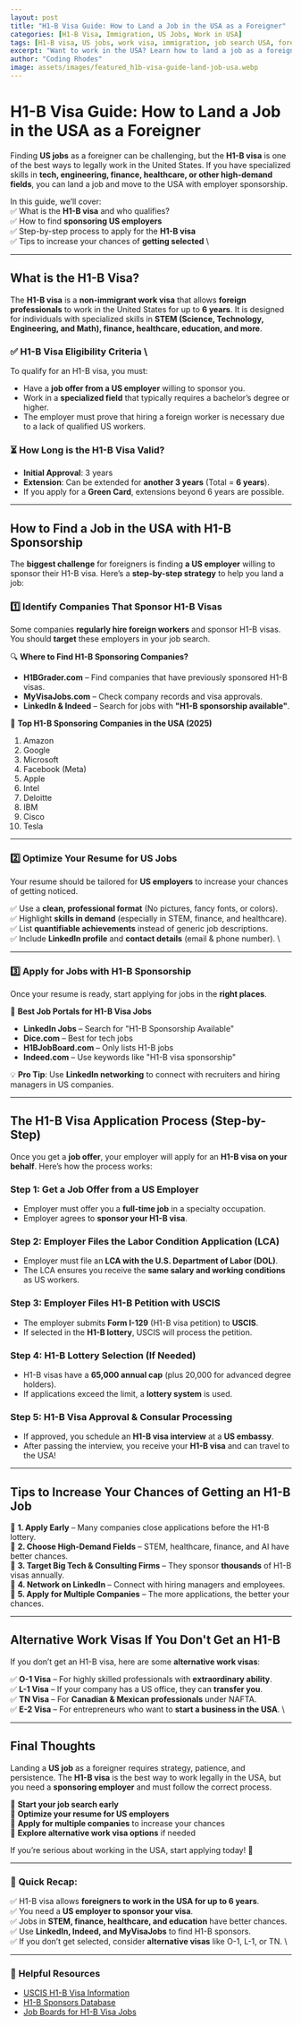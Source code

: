 ```yaml
---
layout: post
title: "H1-B Visa Guide: How to Land a Job in the USA as a Foreigner"
categories: [H1-B Visa, Immigration, US Jobs, Work in USA]
tags: [H1-B visa, US jobs, work visa, immigration, job search USA, foreigners in USA]
excerpt: "Want to work in the USA? Learn how to land a job as a foreigner and navigate the H1-B visa process successfully. Step-by-step guide for job seekers worldwide."
author: "Coding Rhodes"
image: assets/images/featured_h1b-visa-guide-land-job-usa.webp
---
```


# H1-B Visa Guide: How to Land a Job in the USA as a Foreigner  

Finding **US jobs** as a foreigner can be challenging, but the **H1-B visa** is one of the best ways to legally work in the United States. If you have specialized skills in **tech, engineering, finance, healthcare, or other high-demand fields**, you can land a job and move to the USA with employer sponsorship.  

In this guide, we’ll cover:  
✅ What is the **H1-B visa** and who qualifies?  \
✅ How to find **sponsoring US employers**  \
✅ Step-by-step process to apply for the **H1-B visa**  \
✅ Tips to increase your chances of **getting selected**  \

---

## What is the H1-B Visa?  

The **H1-B visa** is a **non-immigrant work visa** that allows **foreign professionals** to work in the United States for up to **6 years**. It is designed for individuals with specialized skills in **STEM (Science, Technology, Engineering, and Math), finance, healthcare, education, and more**.  

### ✅ **H1-B Visa Eligibility Criteria**  \
To qualify for an H1-B visa, you must:  
- Have a **job offer from a US employer** willing to sponsor you.  
- Work in a **specialized field** that typically requires a bachelor’s degree or higher.  
- The employer must prove that hiring a foreign worker is necessary due to a lack of qualified US workers.  

### ⏳ **How Long is the H1-B Visa Valid?**  
- **Initial Approval**: 3 years  
- **Extension**: Can be extended for **another 3 years** (Total = **6 years**).  
- If you apply for a **Green Card**, extensions beyond 6 years are possible.  

---

## How to Find a Job in the USA with H1-B Sponsorship  

The **biggest challenge** for foreigners is finding **a US employer** willing to sponsor their H1-B visa. Here’s a **step-by-step strategy** to help you land a job:  

### 1️⃣ **Identify Companies That Sponsor H1-B Visas**  

Some companies **regularly hire foreign workers** and sponsor H1-B visas. You should **target** these employers in your job search.  

🔍 **Where to Find H1-B Sponsoring Companies?**  
- **H1BGrader.com** – Find companies that have previously sponsored H1-B visas.  
- **MyVisaJobs.com** – Check company records and visa approvals.  
- **LinkedIn & Indeed** – Search for jobs with **"H1-B sponsorship available"**.  

📌 **Top H1-B Sponsoring Companies in the USA (2025)**  
1. Amazon  
2. Google  
3. Microsoft  
4. Facebook (Meta)  
5. Apple  
6. Intel  
7. Deloitte  
8. IBM  
9. Cisco  
10. Tesla  

---

### 2️⃣ **Optimize Your Resume for US Jobs**  

Your resume should be tailored for **US employers** to increase your chances of getting noticed.  

✅ Use a **clean, professional format** (No pictures, fancy fonts, or colors).  \
✅ Highlight **skills in demand** (especially in STEM, finance, and healthcare).  \
✅ List **quantifiable achievements** instead of generic job descriptions.  \
✅ Include **LinkedIn profile** and **contact details** (email & phone number).  \

---

### 3️⃣ **Apply for Jobs with H1-B Sponsorship**  

Once your resume is ready, start applying for jobs in the **right places**.  

📌 **Best Job Portals for H1-B Visa Jobs**  
- **LinkedIn Jobs** – Search for "H1-B Sponsorship Available"  
- **Dice.com** – Best for tech jobs  
- **H1BJobBoard.com** – Only lists H1-B jobs  
- **Indeed.com** – Use keywords like "H1-B visa sponsorship"  

💡 **Pro Tip**: Use **LinkedIn networking** to connect with recruiters and hiring managers in US companies.  

---

## The H1-B Visa Application Process (Step-by-Step)  

Once you get a **job offer**, your employer will apply for an **H1-B visa on your behalf**. Here’s how the process works:  

### **Step 1: Get a Job Offer from a US Employer**  
- Employer must offer you a **full-time job** in a specialty occupation.  
- Employer agrees to **sponsor your H1-B visa**.  

### **Step 2: Employer Files the Labor Condition Application (LCA)**  
- Employer must file an **LCA with the U.S. Department of Labor (DOL)**.  
- The LCA ensures you receive the **same salary and working conditions** as US workers.  

### **Step 3: Employer Files H1-B Petition with USCIS**  
- The employer submits **Form I-129** (H1-B visa petition) to **USCIS**.  
- If selected in the **H1-B lottery**, USCIS will process the petition.  

### **Step 4: H1-B Lottery Selection (If Needed)**  
- H1-B visas have a **65,000 annual cap** (plus 20,000 for advanced degree holders).  
- If applications exceed the limit, a **lottery system** is used.  

### **Step 5: H1-B Visa Approval & Consular Processing**  
- If approved, you schedule an **H1-B visa interview** at a **US embassy**.  
- After passing the interview, you receive your **H1-B visa** and can travel to the USA!  

---

## Tips to Increase Your Chances of Getting an H1-B Job  

🎯 **1. Apply Early** – Many companies close applications before the H1-B lottery.  
🎯 **2. Choose High-Demand Fields** – STEM, healthcare, finance, and AI have better chances.  
🎯 **3. Target Big Tech & Consulting Firms** – They sponsor **thousands** of H1-B visas annually.  
🎯 **4. Network on LinkedIn** – Connect with hiring managers and employees.  
🎯 **5. Apply for Multiple Companies** – The more applications, the better your chances.  

---

## Alternative Work Visas If You Don't Get an H1-B  

If you don’t get an H1-B visa, here are some **alternative work visas**:  

✅ **O-1 Visa** – For highly skilled professionals with **extraordinary ability**.  \
✅ **L-1 Visa** – If your company has a US office, they can **transfer you**.  \
✅ **TN Visa** – For **Canadian & Mexican professionals** under NAFTA.  \
✅ **E-2 Visa** – For entrepreneurs who want to **start a business in the USA**.  \

---

## Final Thoughts  

Landing a **US job** as a foreigner requires strategy, patience, and persistence. The **H1-B visa** is the best way to work legally in the USA, but you need a **sponsoring employer** and must follow the correct process.  

🔹 **Start your job search early**  
🔹 **Optimize your resume for US employers**  
🔹 **Apply for multiple companies** to increase your chances  
🔹 **Explore alternative work visa options** if needed  

If you’re serious about working in the USA, start applying today! 🚀  

---

### 📌 **Quick Recap:**  
✅ H1-B visa allows **foreigners to work in the USA for up to 6 years**.  \
✅ You need a **US employer to sponsor your visa**.  \
✅ Jobs in **STEM, finance, healthcare, and education** have better chances.  \
✅ Use **LinkedIn, Indeed, and MyVisaJobs** to find H1-B sponsors.  \
✅ If you don’t get selected, consider **alternative visas** like O-1, L-1, or TN.  \

---

### 🔗 **Helpful Resources**  
- [USCIS H1-B Visa Information](https://www.uscis.gov)  
- [H1-B Sponsors Database](https://www.h1bgrader.com)  
- [Job Boards for H1-B Visa Jobs](https://www.indeed.com)  
